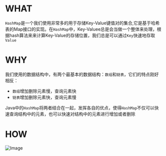 # WHAT

`HashMap`是一个我们使用非常多的用于存储Key-Value键值对的集合,它是基于哈希表的Map接口的实现。在`HashMap`中，Key-Valuee总是会当做一个整体来处理，根据hash算法来来计算Key-Value的存储位置，我们总是可以通过`Key`快速地存取`Value`

# WHY

我们使用的数据结构中，有两个最基本的数据结构：`数组`和`链表`，它们的特点刚好相反：
* `数组`增加删除元素慢，查询元素快
* `链表`增加删除元素快，查询元素慢

Java中的`HashMap`将两者结合在一起，发挥各自的优点，使得`HashMap`不仅可以快速查询结构中的元素，也可以快速对结构中的元素进行增加或者删除

# HOW


![Image](https://chronosc.github.io/images/java-hash-map.png)
